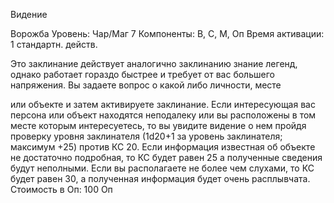 
Видение

Ворожба
Уровень: Чар/Маг 7
Компоненты: В, С, М, Оп
Время активации: 1 стандартн. действ.

Это заклинание действует аналогично заклинанию знание легенд, однако
работает гораздо быстрее и требует от
вас большего напряжения. Вы задаете
вопрос о какой либо личности, месте

или объекте и затем активируете заклинание. Если интересующая вас персона
или объект находятся неподалеку или
вы расположены в том месте которым
интересуетесь, то вы увидите видение
о нем пройдя проверку уровня заклинателя (1d20+1 за уровень заклинателя;
максимум +25) против КС 20. Если информация известная об объекте не достаточно подробная, то КС будет равен
25 а полученные сведения будут неполными. Если вы располагаете не более
чем слухами, то КС будет равен 30, а
полученная информация будет очень
расплывчата.
Стоимость в Оп: 100 Оп